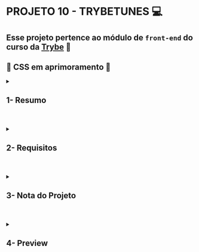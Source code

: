 # PROJETO 10 - TRYBETUNES :computer:

## Esse projeto pertence ao módulo de `front-end` do curso da [Trybe](https://www.betrybe.com/) :green_heart:

## :construction: CSS em aprimoramento :construction:
 
<details>
 
<summary>
  
## 1- Resumo
  
</summary>

No projeto TrybeTunes, além da componentização, tive a oportunidade de trabalhar com o ciclo de vida dos componentes React e com a criação de novas rotas para as páginas da aplicação utilizando o React Router. Com isso feito é possível pesquisar e listar álbuns e músicas de diversas bandas e artistas. Até mesmo ouvir a prévia de cada música e favoritar suas músicas favoritas. Veja mais abaixo!

</details>

#

<details>
 
<summary>
 
## 2- Requisitos

</summary>

### I. Crie as rotas necessárias para a aplicação

### II. Crie um formulário para identificação

### III. Crie um componente de cabeçalho

### IV. Crie os links de navegação no cabeçalho

### V. Crie o formulário para pesquisar artistas

### VI. Faça a requisição para pesquisar artistas

### VII. Crie a lista de músicas do álbum selecionado

### VIII. Crie o mecanismo para adicionar músicas na lista de músicas favoritas

### IX. Faça a requisição para recuperar as músicas favoritas ao entrar na página do Álbum

### X. Faça a requisição para recuperar as músicas favoritas e atualizar a lista após favoritar uma música

### XI. Crie o mecanismo para remover músicas na lista de músicas favoritas
---

## Requisitos bônus

### XII. Crie a lista de músicas favoritas

### XIII. Crie a exibição de perfil

### XIV. Crie o formulário de edição de perfil

</details>

# 

<details>
 
<summary>

## 3- Nota do Projeto
 
</summary>

## 100% :heavy_check_mark:

![Project-Trybetuns-Grade](https://github.com/jonnoliveira/trybe-project-10-trybetunes/blob/main/image/trybetunes-grade.png)

</details> 
 
# 

<details>
 
<summary>

## 4- Preview

</summary>

  
</details>
